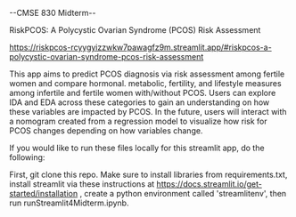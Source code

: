 --CMSE 830 Midterm--

RiskPCOS: A Polycystic Ovarian Syndrome (PCOS) Risk Assessment

https://riskpcos-rcyygyizzwkw7pawagfz9m.streamlit.app/#riskpcos-a-polycystic-ovarian-syndrome-pcos-risk-assessment

This app aims to predict PCOS diagnosis via risk assessment among fertile women and compare hormonal. metabolic, fertility, and lifestyle measures among infertile and fertile women with/without PCOS. Users can explore IDA and EDA across these categories to gain an understanding on how these variables are impacted by PCOS. In the future, users will interact with a nomogram created from a regression model to visualize how risk for PCOS changes depending on how variables change.

If you would like to run these files locally for this streamlit app, do the following:

First, git clone this repo. Make sure to install libraries from requirements.txt, install streamlit via these instructions at https://docs.streamlit.io/get-started/installation , create a python environment called 'streamlitenv', then run runStreamlit4Midterm.ipynb.



